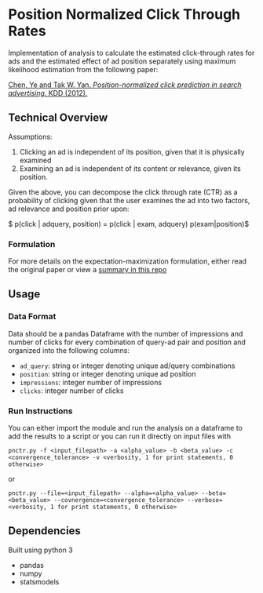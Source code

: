 # Position Normalized Click Through Rates

Implementation of analysis to calculate the estimated click-through rates for ads and the estimated effect of ad position separately using maximum likelihood estimation from the following paper:

[Chen, Ye and Tak W. Yan. _Position-normalized click prediction in search advertising._ KDD (2012).](https://dl.acm.org/citation.cfm?doid=2339530.2339654)

## Technical Overview

Assumptions:

1. Clicking an ad is independent of its position, given that it is physically examined
2. Examining an ad is independent of its content or relevance,
given its position.


Given the above, you can decompose the click through rate (CTR) as a probability of clicking given that the user examines the ad into two factors, ad relevance and position prior upon:

$ p(click | adquery, position) = p(click | exam, adquery) p(exam|position)$

### Formulation

For more details on the expectation-maximization formulation, either read the original paper or view a [summary in this repo](formulation.pdf)

## Usage

### Data Format

Data should be a pandas Dataframe with the number of impressions and number of clicks for every combination of query-ad pair and position and organized into the following columns:

* `ad_query`: string or integer denoting unique ad/query combinations
* `position`: string or integer denoting unique ad position
* `impressions`: integer number of impressions
* `clicks`: integer number of clicks


### Run Instructions

You can either import the module and run the analysis on a dataframe to add the results to a script or you can run it directly on input files with

`pnctr.py -f <input_filepath> -a <alpha_value> -b <beta_value> -c <convergence_tolerance> -v <verbosity, 1 for print statements, 0 otherwise>`

or

`pnctr.py --file=<input_filepath> --alpha=<alpha_value> --beta=<beta_value> --covnergence=<convergence_tolerance> --verbose=<verbosity, 1 for print statements, 0 otherwise>`

## Dependencies

Built using python 3

* pandas
* numpy
* statsmodels
